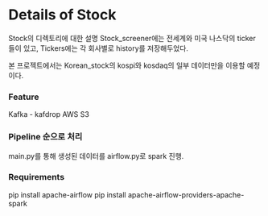 # Details of Stock
Stock의 디렉토리에 대한 설명
Stock_screener에는 전세계와 미국 나스닥의 ticker들이 있고, Tickers에는 각 회사별로 history를 저장해두었다.

본 프로젝트에서는 Korean_stock의 kospi와 kosdaq의 일부 데이터만을 이용할 예정이다.

### Feature
Kafka - kafdrop
AWS S3

### Pipeline 순으로 처리
main.py를 통해 생성된 데이터를 airflow.py로 spark 진행.

### Requirements
pip install apache-airflow
pip install apache-airflow-providers-apache-spark